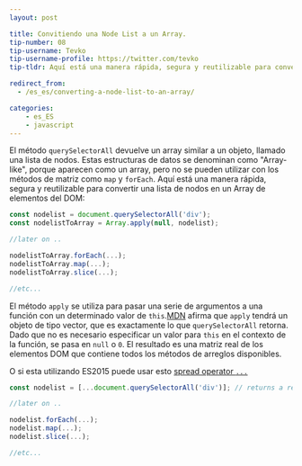 ```yaml
---
layout: post

title: Convitiendo una Node List a un Array.
tip-number: 08
tip-username: Tevko
tip-username-profile: https://twitter.com/tevko
tip-tldr: Aquí está una manera rápida, segura y reutilizable para convertir una lista de nodos en un Array de elementos del DOM.

redirect_from:
  - /es_es/converting-a-node-list-to-an-array/

categories:
    - es_ES
    - javascript
---
```


El método `querySelectorAll` devuelve un array similar a un objeto, llamado una lista de nodos. Estas estructuras de datos se denominan como "Array-like", porque aparecen como un array, pero no se pueden utilizar con los métodos de matriz como `map` y `forEach`. Aquí está una manera rápida, segura y reutilizable para convertir una lista de nodos en un Array de elementos del DOM:

```javascript
const nodelist = document.querySelectorAll('div');
const nodelistToArray = Array.apply(null, nodelist);

//later on ..

nodelistToArray.forEach(...);
nodelistToArray.map(...);
nodelistToArray.slice(...);

//etc...
```

El método `apply` se utiliza para pasar una serie de argumentos a una función con un determinado valor de `this`.[MDN](https://developer.mozilla.org/en-US/docs/Web/JavaScript/Reference/Global_Objects/Function/apply) afirma que `apply` tendrá un objeto de tipo vector, que es exactamente lo que `querySelectorAll` retorna. Dado que no es necesario especificar un valor para `this` en el contexto de la función, se pasa en `null` o `0`. El resultado es una matriz real de los elementos DOM que contiene todos los métodos de arreglos disponibles.

O si esta utilizando ES2015 puede usar esto [spread operator `...`](https://developer.mozilla.org/en-US/docs/Web/JavaScript/Reference/Operators/Spread_operator)

```js
const nodelist = [...document.querySelectorAll('div')]; // returns a real array

//later on ..

nodelist.forEach(...);
nodelist.map(...);
nodelist.slice(...);

//etc...
```